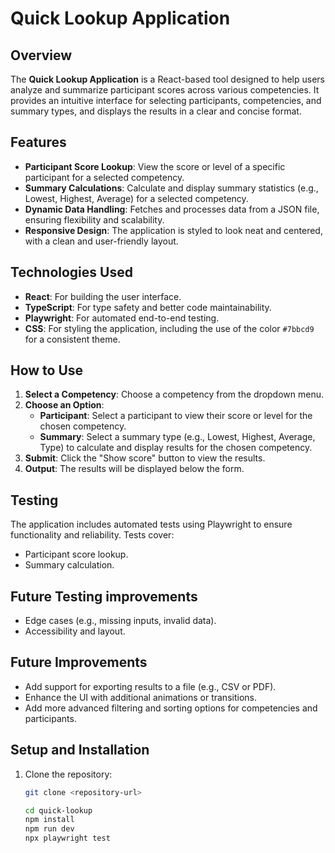 # Quick Lookup Application

## Overview
The **Quick Lookup Application** is a React-based tool designed to help users analyze and summarize participant scores across various competencies. It provides an intuitive interface for selecting participants, competencies, and summary types, and displays the results in a clear and concise format.

## Features
- **Participant Score Lookup**: View the score or level of a specific participant for a selected competency.
- **Summary Calculations**: Calculate and display summary statistics (e.g., Lowest, Highest, Average) for a selected competency.
- **Dynamic Data Handling**: Fetches and processes data from a JSON file, ensuring flexibility and scalability.
- **Responsive Design**: The application is styled to look neat and centered, with a clean and user-friendly layout.

## Technologies Used
- **React**: For building the user interface.
- **TypeScript**: For type safety and better code maintainability.
- **Playwright**: For automated end-to-end testing.
- **CSS**: For styling the application, including the use of the color `#7bbcd9` for a consistent theme.

## How to Use
1. **Select a Competency**: Choose a competency from the dropdown menu.
2. **Choose an Option**:
   - **Participant**: Select a participant to view their score or level for the chosen competency.
   - **Summary**: Select a summary type (e.g., Lowest, Highest, Average, Type) to calculate and display results for the chosen competency.
3. **Submit**: Click the "Show score" button to view the results.
4. **Output**: The results will be displayed below the form.

## Testing
The application includes automated tests using Playwright to ensure functionality and reliability. Tests cover:
- Participant score lookup.
- Summary calculation.

## Future Testing improvements
- Edge cases (e.g., missing inputs, invalid data).
- Accessibility and layout.

## Future Improvements
- Add support for exporting results to a file (e.g., CSV or PDF).
- Enhance the UI with additional animations or transitions.
- Add more advanced filtering and sorting options for competencies and participants.

## Setup and Installation
1. Clone the repository:
   ```bash
   git clone <repository-url>

   cd quick-lookup
   npm install
   npm run dev
   npx playwright test